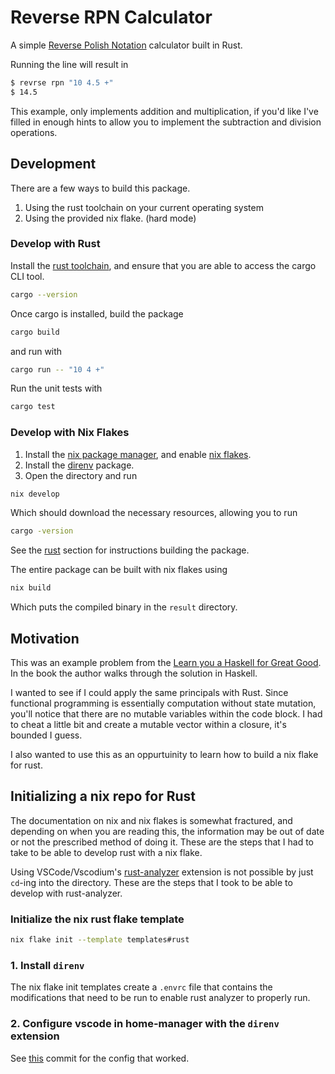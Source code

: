 # Reverse RPN Calculator

A simple [Reverse Polish Notation](https://en.wikipedia.org/wiki/Reverse_Polish_notation) calculator built in Rust. 

Running the line will result in 
```bash
$ revrse rpn "10 4.5 +"
$ 14.5
```

This example, only implements addition and multiplication, if you'd like I've filled in enough hints to allow you to implement the subtraction and division operations. 

## Development

There are a few ways to build this package. 
1. Using the rust toolchain on your current operating system
2. Using the provided nix flake. (hard mode)


### Develop with Rust
Install the [rust toolchain](https://www.rust-lang.org/tools/install), and ensure that you are able to access the cargo CLI tool.
```bash
cargo --version
```

Once cargo is installed, build the package
```rust
cargo build
```

and run with 
```bash
cargo run -- "10 4 +"
```

Run the unit tests with 

```bash
cargo test
```

### Develop with Nix Flakes


1. Install the [nix package manager](https://nixos.org/download/), and enable [nix flakes](https://nixos.wiki/wiki/flakes). 
2. Install the [direnv](https://direnv.net/docs/installation.html) package.
3. Open the directory and run 
```bash
nix develop
```
Which should download the necessary resources, allowing you to run 
```bash
cargo -version
```
See the [rust](#develop-with-rust) section for instructions building the package.

The entire package can be built with nix flakes using 
```bash
nix build
```
Which puts the compiled binary in the `result` directory. 


## Motivation
This was an example problem from the [Learn you a Haskell for Great Good](https://www.learnyouahaskell.com/functionally-solving-problems).
In the book the author walks through the solution in Haskell. 

I wanted to see if I could apply the same principals with Rust. Since functional programming is essentially computation without state mutation, you'll notice that there are no mutable variables within the code block. I had to cheat a little bit and create a mutable vector within a closure, it's bounded I guess.

I also wanted to use this as an oppurtuinity to learn how to build a nix flake for rust. 

## Initializing a nix repo for Rust

The documentation on nix and nix flakes is somewhat fractured, and depending on when you are reading this, the information may be out of date or not the prescribed method of doing it. These are the steps that I had to take to be able to develop rust with a nix flake.

Using VSCode/Vscodium's [rust-analyzer](https://rust-analyzer.github.io/) extension is not possible by just `cd`-ing into the directory. These are the steps that I took to be able to develop with rust-analyzer.


### Initialize the nix rust flake template
```bash
nix flake init --template templates#rust
```

### 1. Install `direnv`
The nix flake init templates create a `.envrc` file that contains the modifications that need to be run to enable rust analyzer to properly run.

### 2. Configure vscode in home-manager with the `direnv` extension
See [this](https://github.com/yuvashankar/nix-config/blob/9e19c7954b616ce83e37663efc2e445054ecd728/home/features/productivity/common/vscodium.nix#L1) commit for the config that worked.
